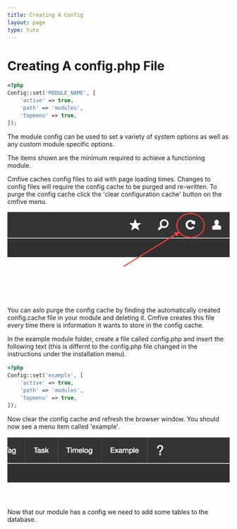 ```yaml
---
title: Creating A Config
layout: page
type: tute
---
```


# Creating A config.php File

```php
<?php
Config::set('MODULE_NAME', [
    'active' => true,
    'path' => 'modules',
    'topmenu' => true,
]);
```

The module config can be used to set a variety of system options as well as any custom module specific options.

The items shown are the minimum required to achieve a functioning module.

Cmfive caches config files to aid with page loading times. Changes to config files will require the config cache to be purged and re-written. To purge the config cache click the 'clear configuration cache' button on the cmfive menu.

![Clear configuration cache](/assets/images/config_refresh.png)

You can aslo purge the config cache by finding the automatically created config.cache file in your module and deleting it. Cmfive creates this file every time there is information it wants to store in the config cache.

In the example module folder, create a file called config.php and insert the following text (this is differnt to the config.php file changed in the instructions under the installation menu).

```php
<?php
Config::set('example', [
    'active' => true,
    'path' => 'modules',
    'topmenu' => true,
]);
```

Now clear the config cache and refresh the browser window. You should now see a menu item called 'example'.

![Example menu item](/assets/images/example_menu_item.png)

Now that our module has a config we need to add some tables to the database.